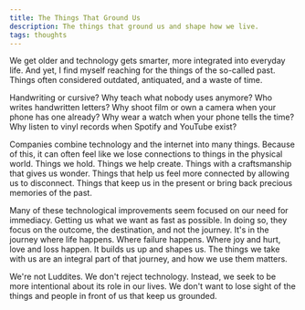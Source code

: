 ```yaml
---
title: The Things That Ground Us
description: The things that ground us and shape how we live. 
tags: thoughts
---
```


We get older and technology gets smarter, more integrated into everyday life. And yet, I find myself reaching for the things of the so-called past. Things often considered outdated, antiquated, and a waste of time.

Handwriting or cursive? Why teach what nobody uses anymore? Who writes handwritten letters? Why shoot film or own a camera when your phone has one already? Why wear a watch when your phone tells the time? Why listen to vinyl records when Spotify and YouTube exist?

Companies combine technology and the internet into many things. Because of this, it can often feel like we lose connections to things in the physical world. Things we hold. Things we help create. Things with a craftsmanship that gives us wonder. Things that help us feel more connected by allowing us to disconnect. Things that keep us in the present or bring back precious memories of the past.

Many of these technological improvements seem focused on our need for immediacy. Getting us what we want as fast as possible. In doing so, they focus on the outcome, the destination, and not the journey. It's in the journey where life happens. Where failure happens. Where joy and hurt, love and loss happen. It builds us up and shapes us. The things we take with us are an integral part of that journey, and how we use them matters.

We're not Luddites. We don't reject technology. Instead, we seek to be more intentional about its role in our lives. We don't want to lose sight of the things and people in front of us that keep us grounded.